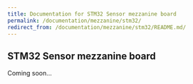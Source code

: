 ```yaml
---
title: Documentation for STM32 Sensor mezzanine board
permalink: /documentation/mezzanine/stm32/
redirect_from: /documentation/mezzanine/stm32/README.md/
---
```

## STM32 Sensor mezzanine board

Coming soon...
